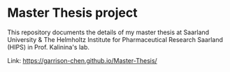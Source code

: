 # Master Thesis project
This repository documents the details of my master thesis at Saarland University & The Helmholtz Institute for Pharmaceutical Research Saarland (HIPS) in Prof. Kalinina's lab.

Link: https://garrison-chen.github.io/Master-Thesis/
